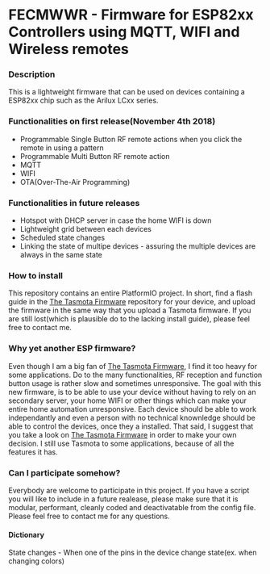 # FECMWWR - Firmware for ESP82xx Controllers using MQTT, WIFI and Wireless remotes

### Description
This is a lightweight firmware that can be used on devices containing a ESP82xx chip such as the Arilux LCxx series.

### Functionalities on first release(November 4th 2018)
 - Programmable Single Button RF remote actions when you click the remote in using a pattern
 - Programmable Multi Button RF remote action
 - MQTT
 - WIFI
 - OTA(Over-The-Air Programming)
 
### Functionalities in future releases
 - Hotspot with DHCP server in case the home WIFI is down
 - Lightweight grid between each devices
 - Scheduled state changes
 - Linking the state of multipe devices - assuring the multiple devices are always in the same state
 
### How to install
This repository contains an entire PlatformIO project. In short, find a flash guide in the [The Tasmota Firmware](https://github.com/arendst/Sonoff-Tasmota "Repository of the Tasmmota Firmware") repository for your device, and upload the firmware in the same way that you upload a Tasmota firmware.
If you are still lost(which is plausible do to the lacking install guide), please feel free to contact me.
 
### Why yet another ESP firmware?
Even though I am a big fan of [The Tasmota Firmware](https://github.com/arendst/Sonoff-Tasmota "Repository of the Tasmmota Firmware"), I find it too heavy for some applications. Do to the many functionalities, RF reception and function button usage is rather slow and sometimes unresponsive.
The goal with this new firmware, is to be able to use your device without having to rely on an secondary server, your home WIFI or other things which can make your entire home automation unresponsive. Each device should be able to work independantly and even a person with no technical knownledge should be able to control the devices, once they a installed.
That said, I suggest that you take a look on [The Tasmota Firmware](https://github.com/arendst/Sonoff-Tasmota "Repository of the Tasmmota Firmware") in order to make your own decision. I still use Tasmota to some applications, because of all the features it has. 

### Can I participate somehow?
Everybody are welcome to participate in this project. If you have a script you will like to include in a future realease, please make sure that it is modular, performant, cleanly coded and deactivatable from the config file.
Please feel free to contact me for any questions.
 
#### Dictionary
 State changes - When one of the pins in the device change state(ex. when changing colors)
